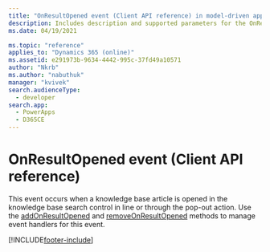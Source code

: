 ```yaml
---
title: "OnResultOpened event (Client API reference) in model-driven apps| MicrosoftDocs"
description: Includes description and supported parameters for the OnResultOpened event.
ms.date: 04/19/2021

ms.topic: "reference"
applies_to: "Dynamics 365 (online)"
ms.assetid: e291973b-9634-4442-995c-37fd49a10571
author: "Nkrb"
ms.author: "nabuthuk"
manager: "kvivek"
search.audienceType: 
  - developer
search.app: 
  - PowerApps
  - D365CE
---
```

# OnResultOpened event (Client API reference)

This event occurs when a knowledge base article is opened in the knowledge base search control in line or through the pop-out action. Use the [addOnResultOpened](../controls/addOnResultOpened.md) and [removeOnResultOpened](../controls/removeOnResultOpened.md) methods to manage event handlers for this event. 





[!INCLUDE[footer-include](../../../../../includes/footer-banner.md)]